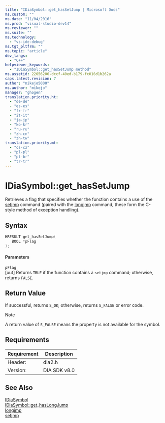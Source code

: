 ```yaml
---
title: "IDiaSymbol::get_hasSetJump | Microsoft Docs"
ms.custom: ""
ms.date: "11/04/2016"
ms.prod: "visual-studio-dev14"
ms.reviewer: ""
ms.suite: ""
ms.technology: 
  - "vs-ide-debug"
ms.tgt_pltfrm: ""
ms.topic: "article"
dev_langs: 
  - "C++"
helpviewer_keywords: 
  - "IDiaSymbol::get_hasSetJump method"
ms.assetid: 22656206-dccf-40ed-b179-fc016d1b262a
caps.latest.revision: 7
author: "mikejo5000"
ms.author: "mikejo"
manager: "ghogen"
translation.priority.ht: 
  - "de-de"
  - "es-es"
  - "fr-fr"
  - "it-it"
  - "ja-jp"
  - "ko-kr"
  - "ru-ru"
  - "zh-cn"
  - "zh-tw"
translation.priority.mt: 
  - "cs-cz"
  - "pl-pl"
  - "pt-br"
  - "tr-tr"
---
```

# IDiaSymbol::get_hasSetJump
Retrieves a flag that specifies whether the function contains a use of the [setjmp](/visual-cpp/c-runtime-library/reference/setjmp) command (paired with the [longjmp](/visual-cpp/c-runtime-library/reference/longjmp) command, these form the C-style method of exception handling).  
  
## Syntax  
  
```cpp  
HRESULT get_hasSetJump(  
   BOOL *pFlag  
);  
```  
  
#### Parameters  
 `pFlag`  
 [out] Returns `TRUE` if the function contains a `setjmp` command; otherwise, returns `FALSE`.  
  
## Return Value  
 If successful, returns `S_OK`; otherwise, returns `S_FALSE` or error code.  
  
> [!NOTE]
>  A return value of `S_FALSE` means the property is not available for the symbol.  
  
## Requirements  
  
|Requirement|Description|  
|-----------------|-----------------|  
|Header:|dia2.h|  
|Version:|DIA SDK v8.0|  
  
## See Also  
 [IDiaSymbol](../../debugger/debug-interface-access/idiasymbol.md)   
 [IDiaSymbol::get_hasLongJump](../../debugger/debug-interface-access/idiasymbol-get-haslongjump.md)   
 [longjmp](/visual-cpp/c-runtime-library/reference/longjmp)   
 [setjmp](/visual-cpp/c-runtime-library/reference/setjmp)